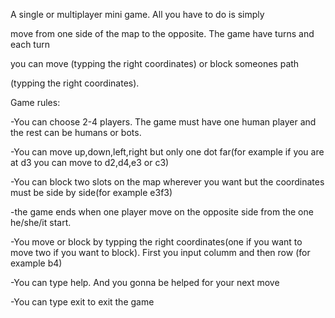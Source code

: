 A single or multiplayer mini game. All you have to do is simply 

move from one side of the map to the opposite. The game have turns and each turn 

you can move (typping the right coordinates) or block someones path

(typping the right coordinates).

Game rules:

-You can choose 2-4 players. The game must have one human player 
and the rest can be humans or bots.

-You can move up,down,left,right but only one dot far(for example
if you are at d3 you can move to d2,d4,e3 or c3)

-You can block two slots on the map wherever you want but the
coordinates must be side by side(for example e3f3)  

-the game ends when one player move on the opposite side from 
the one he/she/it start.

-You move or block by typping the right coordinates(one if you want
to move two if you want to block). First you input columm and then row
(for example b4)

-You can type help. And you gonna be helped for your next move

-You can type exit to exit the game
 
